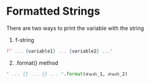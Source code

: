 # Formatted Strings

There are two ways to print the variable with the string

1. f-string
```python
f" ... {variable1} ... {variable2} ..."
```

2. .format() method
```python
" ... {} ... {} ... ".format(ตัวแปร_1, ตัวแปร_2)
```